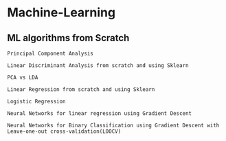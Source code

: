 # Machine-Learning
## ML algorithms from Scratch


``` 
Principal Component Analysis
```
``` 
Linear Discriminant Analysis from scratch and using Sklearn
```
``` 
PCA vs LDA
```
``` 
Linear Regression from scratch and using Sklearn
```
``` 
Logistic Regression
```
``` 
Neural Networks for linear regression using Gradient Descent
```
``` 
Neural Networks for Binary Classification using Gradient Descent with Leave-one-out cross-validation(LOOCV)
```
